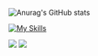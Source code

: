 ![Anurag's GitHub stats](https://github-readme-stats.vercel.app/api?username=CarlosZeeyy&show_icons=true&theme=react)

<div>
   <a href="https://github.com/CarlosZeyy">
</div>
      
    
[![My Skills](https://skillicons.dev/icons?i=js,html,css,nodejs,mongodb,tailwind,react)](https://skillicons.dev)
 
 
<div> 
  <a href = "mailto:carloszeeyy@gmail.com"><img src="https://img.shields.io/badge/-Gmail-%23333?style=for-the-badge&logo=gmail&logoColor=white" target="_blank"></a>
  <a href="https://www.linkedin.com/in/carlos-moises-211205203/" target="_blank"><img src="https://img.shields.io/badge/-LinkedIn-%230077B5?style=for-the-badge&logo=linkedin&logoColor=white" target="_blank"></a>
</div>
